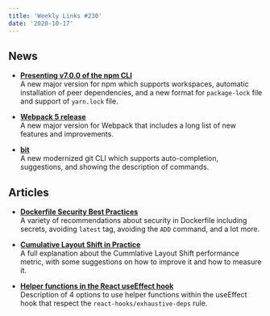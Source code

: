 ```yaml
---
title: 'Weekly Links #230'
date: '2020-10-17'
---
```


## News

- **[Presenting v7.0.0 of the npm CLI](https://github.blog/2020-10-13-presenting-v7-0-0-of-the-npm-cli/)**  
  A new major version for npm which supports workspaces, automatic installation of peer dependencies, and a new format for `package-lock` file and support of `yarn.lock` file.

- **[Webpack 5 release](https://webpack.js.org/blog/2020-10-10-webpack-5-release/)**  
  A new major version for Webpack that includes a long list of new features and improvements.

- **[bit](https://github.com/chriswalz/bit)**  
   A new modernized git CLI which supports auto-completion, suggestions, and showing the description of commands.

## Articles

- **[Dockerfile Security Best Practices](https://cloudberry.engineering/article/dockerfile-security-best-practices/)**  
  A variety of recommendations about security in Dockerfile including secrets, avoiding `latest` tag, avoiding the `ADD` command, and a lot more.

- **[Cumulative Layout Shift in Practice](https://nicj.net/cumulative-layout-shift-in-practice/)**  
  A full explanation about the Cummlative Layout Shift performance metric, with some suggestions on how to improve it and how to measure it.

- **[Helper functions in the React useEffect hook](httpshttps://www.benmvp.com/blog/helper-functions-react-useeffect-hook/)**  
  Description of 4 options to use helper functions within the useEffect hook that respect the `react-hooks/exhaustive-deps` rule.

